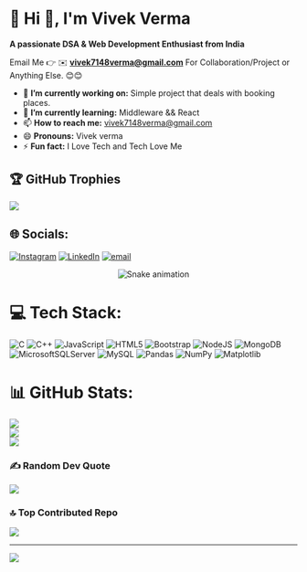 # 💫 Hi 👋, I'm Vivek Verma
**A passionate DSA & Web Development Enthusiast from India**

Email Me 👉 ✉️ **vivek7148verma@gmail.com** For Collaboration/Project or Anything Else. 😊😊

- 🔭 **I’m currently working on:** Simple project that deals with booking places.
- 🌱 **I’m currently learning:** Middleware && React
- 📫 **How to reach me:** vivek7148verma@gmail.com
- 😄 **Pronouns:** Vivek verma
- ⚡ **Fun fact:** I Love Tech and Tech Love Me

## 🏆 GitHub Trophies
![](https://github-profile-trophy.vercel.app/?username=alamimran613&theme=radical&no-frame=false&no-bg=false&margin-w=4)


## 🌐 Socials:
[![Instagram](https://img.shields.io/badge/Instagram-%23E4405F.svg?logo=Instagram&logoColor=white)](https://instagram.com/itx.vivek_verma) [![LinkedIn](https://img.shields.io/badge/LinkedIn-%230077B5.svg?logo=linkedin&logoColor=white)](https://linkedin.com/in/vivekcode12345) [![email](https://img.shields.io/badge/Email-D14836?logo=gmail&logoColor=white)](mailto:vivek7148verma@gmail.com) 

<!-- Snake Game Repo View -->

<div align="center">
  <img src="https://profile-readme-generator.com/assets/snake.svg" alt="Snake animation" />
</div>

# 💻 Tech Stack:
![C](https://img.shields.io/badge/c-%2300599C.svg?style=for-the-badge&logo=c&logoColor=white) ![C++](https://img.shields.io/badge/c++-%2300599C.svg?style=for-the-badge&logo=c%2B%2B&logoColor=white) ![JavaScript](https://img.shields.io/badge/javascript-%23323330.svg?style=for-the-badge&logo=javascript&logoColor=%23F7DF1E) ![HTML5](https://img.shields.io/badge/html5-%23E34F26.svg?style=for-the-badge&logo=html5&logoColor=white) ![Bootstrap](https://img.shields.io/badge/bootstrap-%238511FA.svg?style=for-the-badge&logo=bootstrap&logoColor=white) ![NodeJS](https://img.shields.io/badge/node.js-6DA55F?style=for-the-badge&logo=node.js&logoColor=white) ![MongoDB](https://img.shields.io/badge/MongoDB-%234ea94b.svg?style=for-the-badge&logo=mongodb&logoColor=white) ![MicrosoftSQLServer](https://img.shields.io/badge/Microsoft%20SQL%20Server-CC2927?style=for-the-badge&logo=microsoft%20sql%20server&logoColor=white) ![MySQL](https://img.shields.io/badge/mysql-4479A1.svg?style=for-the-badge&logo=mysql&logoColor=white) ![Pandas](https://img.shields.io/badge/pandas-%23150458.svg?style=for-the-badge&logo=pandas&logoColor=white) ![NumPy](https://img.shields.io/badge/numpy-%23013243.svg?style=for-the-badge&logo=numpy&logoColor=white) ![Matplotlib](https://img.shields.io/badge/Matplotlib-%23ffffff.svg?style=for-the-badge&logo=Matplotlib&logoColor=black)
# 📊 GitHub Stats:
![](https://github-readme-stats.vercel.app/api?username=vivekcode12345&theme=dark&hide_border=false&include_all_commits=true&count_private=false)<br/>
![](https://nirzak-streak-stats.vercel.app/?user=vivekcode12345&theme=dark&hide_border=false)<br/>
![](https://github-readme-stats.vercel.app/api/top-langs/?username=vivekcode12345&theme=dark&hide_border=false&include_all_commits=true&count_private=false&layout=compact)


### ✍️ Random Dev Quote
![](https://quotes-github-readme.vercel.app/api?type=horizontal&theme=radical)

### 🔝 Top Contributed Repo
![](https://github-contributor-stats.vercel.app/api?username=vivekcode12345&limit=5&theme=dark&combine_all_yearly_contributions=true)

---
[![](https://visitcount.itsvg.in/api?id=vivekcode12345&icon=0&color=0)](https://visitcount.itsvg.in)

<!-- Proudly created with GPRM ( https://gprm.itsvg.in ) -->
